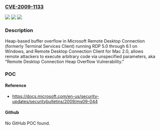 ### [CVE-2009-1133](https://cve.mitre.org/cgi-bin/cvename.cgi?name=CVE-2009-1133)
![](https://img.shields.io/static/v1?label=Product&message=n%2Fa&color=blue)
![](https://img.shields.io/static/v1?label=Version&message=n%2Fa&color=blue)
![](https://img.shields.io/static/v1?label=Vulnerability&message=n%2Fa&color=brighgreen)

### Description

Heap-based buffer overflow in Microsoft Remote Desktop Connection (formerly Terminal Services Client) running RDP 5.0 through 6.1 on Windows, and Remote Desktop Connection Client for Mac 2.0, allows remote attackers to execute arbitrary code via unspecified parameters, aka "Remote Desktop Connection Heap Overflow Vulnerability."

### POC

#### Reference
- https://docs.microsoft.com/en-us/security-updates/securitybulletins/2009/ms09-044

#### Github
No GitHub POC found.

